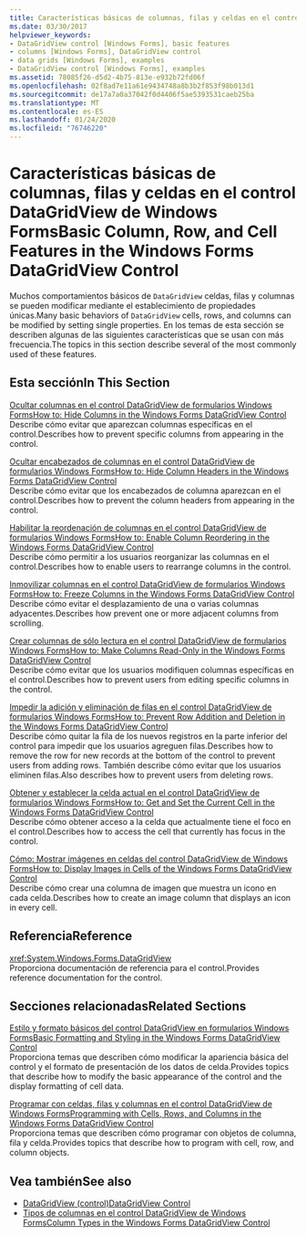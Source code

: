```yaml
---
title: Características básicas de columnas, filas y celdas en el control DataGridView
ms.date: 03/30/2017
helpviewer_keywords:
- DataGridView control [Windows Forms], basic features
- columns [Windows Forms], DataGridView control
- data grids [Windows Forms], examples
- DataGridView control [Windows Forms], examples
ms.assetid: 78085f26-d5d2-4b75-813e-e932b72fd06f
ms.openlocfilehash: 02f8ad7e11a61e9434748a8b3b2f853f98b013d1
ms.sourcegitcommit: de17a7a0a37042f0d4406f5ae5393531caeb25ba
ms.translationtype: MT
ms.contentlocale: es-ES
ms.lasthandoff: 01/24/2020
ms.locfileid: "76746220"
---
```

# <a name="basic-column-row-and-cell-features-in-the-windows-forms-datagridview-control"></a><span data-ttu-id="9078a-102">Características básicas de columnas, filas y celdas en el control DataGridView de Windows Forms</span><span class="sxs-lookup"><span data-stu-id="9078a-102">Basic Column, Row, and Cell Features in the Windows Forms DataGridView Control</span></span>
<span data-ttu-id="9078a-103">Muchos comportamientos básicos de `DataGridView` celdas, filas y columnas se pueden modificar mediante el establecimiento de propiedades únicas.</span><span class="sxs-lookup"><span data-stu-id="9078a-103">Many basic behaviors of `DataGridView` cells, rows, and columns can be modified by setting single properties.</span></span> <span data-ttu-id="9078a-104">En los temas de esta sección se describen algunas de las siguientes características que se usan con más frecuencia.</span><span class="sxs-lookup"><span data-stu-id="9078a-104">The topics in this section describe several of the most commonly used of these features.</span></span>  
  
## <a name="in-this-section"></a><span data-ttu-id="9078a-105">Esta sección</span><span class="sxs-lookup"><span data-stu-id="9078a-105">In This Section</span></span>  
 [<span data-ttu-id="9078a-106">Ocultar columnas en el control DataGridView de formularios Windows Forms</span><span class="sxs-lookup"><span data-stu-id="9078a-106">How to: Hide Columns in the Windows Forms DataGridView Control</span></span>](how-to-hide-columns-in-the-windows-forms-datagridview-control.md)  
 <span data-ttu-id="9078a-107">Describe cómo evitar que aparezcan columnas específicas en el control.</span><span class="sxs-lookup"><span data-stu-id="9078a-107">Describes how to prevent specific columns from appearing in the control.</span></span>  
  
 [<span data-ttu-id="9078a-108">Ocultar encabezados de columnas en el control DataGridView de formularios Windows Forms</span><span class="sxs-lookup"><span data-stu-id="9078a-108">How to: Hide Column Headers in the Windows Forms DataGridView Control</span></span>](how-to-hide-column-headers-in-the-windows-forms-datagridview-control.md)  
 <span data-ttu-id="9078a-109">Describe cómo evitar que los encabezados de columna aparezcan en el control.</span><span class="sxs-lookup"><span data-stu-id="9078a-109">Describes how to prevent the column headers from appearing in the control.</span></span>  
  
 [<span data-ttu-id="9078a-110">Habilitar la reordenación de columnas en el control DataGridView de formularios Windows Forms</span><span class="sxs-lookup"><span data-stu-id="9078a-110">How to: Enable Column Reordering in the Windows Forms DataGridView Control</span></span>](how-to-enable-column-reordering-in-the-windows-forms-datagridview-control.md)  
 <span data-ttu-id="9078a-111">Describe cómo permitir a los usuarios reorganizar las columnas en el control.</span><span class="sxs-lookup"><span data-stu-id="9078a-111">Describes how to enable users to rearrange columns in the control.</span></span>  
  
 [<span data-ttu-id="9078a-112">Inmovilizar columnas en el control DataGridView de formularios Windows Forms</span><span class="sxs-lookup"><span data-stu-id="9078a-112">How to: Freeze Columns in the Windows Forms DataGridView Control</span></span>](how-to-freeze-columns-in-the-windows-forms-datagridview-control.md)  
 <span data-ttu-id="9078a-113">Describe cómo evitar el desplazamiento de una o varias columnas adyacentes.</span><span class="sxs-lookup"><span data-stu-id="9078a-113">Describes how prevent one or more adjacent columns from scrolling.</span></span>  
  
 [<span data-ttu-id="9078a-114">Crear columnas de sólo lectura en el control DataGridView de formularios Windows Forms</span><span class="sxs-lookup"><span data-stu-id="9078a-114">How to: Make Columns Read-Only in the Windows Forms DataGridView Control</span></span>](how-to-make-columns-read-only-in-the-windows-forms-datagridview-control.md)  
 <span data-ttu-id="9078a-115">Describe cómo evitar que los usuarios modifiquen columnas específicas en el control.</span><span class="sxs-lookup"><span data-stu-id="9078a-115">Describes how to prevent users from editing specific columns in the control.</span></span>  
  
 [<span data-ttu-id="9078a-116">Impedir la adición y eliminación de filas en el control DataGridView de formularios Windows Forms</span><span class="sxs-lookup"><span data-stu-id="9078a-116">How to: Prevent Row Addition and Deletion in the Windows Forms DataGridView Control</span></span>](prevent-row-addition-and-deletion-datagridview.md)  
 <span data-ttu-id="9078a-117">Describe cómo quitar la fila de los nuevos registros en la parte inferior del control para impedir que los usuarios agreguen filas.</span><span class="sxs-lookup"><span data-stu-id="9078a-117">Describes how to remove the row for new records at the bottom of the control to prevent users from adding rows.</span></span> <span data-ttu-id="9078a-118">También describe cómo evitar que los usuarios eliminen filas.</span><span class="sxs-lookup"><span data-stu-id="9078a-118">Also describes how to prevent users from deleting rows.</span></span>  
  
 [<span data-ttu-id="9078a-119">Obtener y establecer la celda actual en el control DataGridView de formularios Windows Forms</span><span class="sxs-lookup"><span data-stu-id="9078a-119">How to: Get and Set the Current Cell in the Windows Forms DataGridView Control</span></span>](get-and-set-the-current-cell-wf-datagridview-control.md)  
 <span data-ttu-id="9078a-120">Describe cómo obtener acceso a la celda que actualmente tiene el foco en el control.</span><span class="sxs-lookup"><span data-stu-id="9078a-120">Describes how to access the cell that currently has focus in the control.</span></span>  
  
 [<span data-ttu-id="9078a-121">Cómo: Mostrar imágenes en celdas del control DataGridView de Windows Forms</span><span class="sxs-lookup"><span data-stu-id="9078a-121">How to: Display Images in Cells of the Windows Forms DataGridView Control</span></span>](how-to-display-images-in-cells-of-the-windows-forms-datagridview-control.md)  
 <span data-ttu-id="9078a-122">Describe cómo crear una columna de imagen que muestra un icono en cada celda.</span><span class="sxs-lookup"><span data-stu-id="9078a-122">Describes how to create an image column that displays an icon in every cell.</span></span>  
  
## <a name="reference"></a><span data-ttu-id="9078a-123">Referencia</span><span class="sxs-lookup"><span data-stu-id="9078a-123">Reference</span></span>  
 <xref:System.Windows.Forms.DataGridView>  
 <span data-ttu-id="9078a-124">Proporciona documentación de referencia para el control.</span><span class="sxs-lookup"><span data-stu-id="9078a-124">Provides reference documentation for the control.</span></span>  
  
## <a name="related-sections"></a><span data-ttu-id="9078a-125">Secciones relacionadas</span><span class="sxs-lookup"><span data-stu-id="9078a-125">Related Sections</span></span>  
 [<span data-ttu-id="9078a-126">Estilo y formato básicos del control DataGridView en formularios Windows Forms</span><span class="sxs-lookup"><span data-stu-id="9078a-126">Basic Formatting and Styling in the Windows Forms DataGridView Control</span></span>](basic-formatting-and-styling-in-the-windows-forms-datagridview-control.md)  
 <span data-ttu-id="9078a-127">Proporciona temas que describen cómo modificar la apariencia básica del control y el formato de presentación de los datos de celda.</span><span class="sxs-lookup"><span data-stu-id="9078a-127">Provides topics that describe how to modify the basic appearance of the control and the display formatting of cell data.</span></span>  
  
 [<span data-ttu-id="9078a-128">Programar con celdas, filas y columnas en el control DataGridView de Windows Forms</span><span class="sxs-lookup"><span data-stu-id="9078a-128">Programming with Cells, Rows, and Columns in the Windows Forms DataGridView Control</span></span>](programming-with-cells-rows-and-columns-in-the-datagrid.md)  
 <span data-ttu-id="9078a-129">Proporciona temas que describen cómo programar con objetos de columna, fila y celda.</span><span class="sxs-lookup"><span data-stu-id="9078a-129">Provides topics that describe how to program with cell, row, and column objects.</span></span>  
  
## <a name="see-also"></a><span data-ttu-id="9078a-130">Vea también</span><span class="sxs-lookup"><span data-stu-id="9078a-130">See also</span></span>

- [<span data-ttu-id="9078a-131">DataGridView (control)</span><span class="sxs-lookup"><span data-stu-id="9078a-131">DataGridView Control</span></span>](datagridview-control-windows-forms.md)
- [<span data-ttu-id="9078a-132">Tipos de columnas en el control DataGridView de Windows Forms</span><span class="sxs-lookup"><span data-stu-id="9078a-132">Column Types in the Windows Forms DataGridView Control</span></span>](column-types-in-the-windows-forms-datagridview-control.md)
